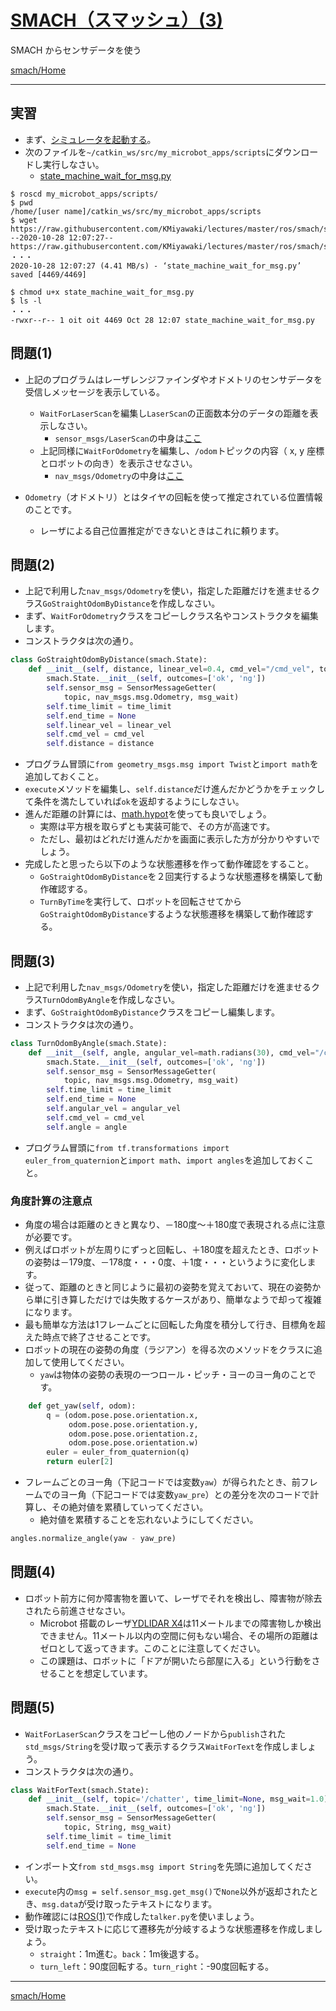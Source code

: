 # [SMACH（スマッシュ）(3)](http://wiki.ros.org/smach)

SMACH からセンサデータを使う

[smach/Home](Home.md)

---

## 実習

- まず、[シミュレータを起動する](../stage_simulator/stage_simulator_01.md)。
- 次のファイルを`~/catkin_ws/src/my_microbot_apps/scripts`にダウンロードし実行しなさい。
  - [state_machine_wait_for_msg.py](https://raw.githubusercontent.com/KMiyawaki/lectures/master/ros/smach/smach_03/state_machine_wait_for_msg.py)

```shell
$ roscd my_microbot_apps/scripts/
$ pwd
/home/[user name]/catkin_ws/src/my_microbot_apps/scripts
$ wget https://raw.githubusercontent.com/KMiyawaki/lectures/master/ros/smach/smach_03/state_machine_wait_for_msg.py
--2020-10-28 12:07:27--  https://raw.githubusercontent.com/KMiyawaki/lectures/master/ros/smach/smach_03/state_machine_wait_for_msg.py
・・・
2020-10-28 12:07:27 (4.41 MB/s) - ‘state_machine_wait_for_msg.py’ saved [4469/4469]

$ chmod u+x state_machine_wait_for_msg.py
$ ls -l
・・・
-rwxr--r-- 1 oit oit 4469 Oct 28 12:07 state_machine_wait_for_msg.py
```

## 問題(1)

- 上記のプログラムはレーザレンジファインダやオドメトリのセンサデータを受信しメッセージを表示している。

  - `WaitForLaserScan`を編集し`LaserScan`の正面数本分のデータの距離を表示しなさい。
    - `sensor_msgs/LaserScan`の中身は[ここ](http://docs.ros.org/api/sensor_msgs/html/msg/LaserScan.html)
  - 上記同様に`WaitForOdometry`を編集し、`/odom`トピックの内容（ x, y 座標とロボットの向き）を表示させなさい。
    - `nav_msgs/Odometry`の中身は[ここ](http://docs.ros.org/api/nav_msgs/html/msg/Odometry.html)

- `Odometry`（オドメトリ）とはタイヤの回転を使って推定されている位置情報のことです。
  - レーザによる自己位置推定ができないときはこれに頼ります。

## 問題(2)

- 上記で利用した`nav_msgs/Odometry`を使い，指定した距離だけを進ませるクラス`GoStraightOdomByDistance`を作成しなさい。
- まず、`WaitForOdometry`クラスをコピーしクラス名やコンストラクタを編集します。
- コンストラクタは次の通り。

```python
class GoStraightOdomByDistance(smach.State):
    def __init__(self, distance, linear_vel=0.4, cmd_vel="/cmd_vel", topic='/odom', time_limit=None, msg_wait=1.0):
        smach.State.__init__(self, outcomes=['ok', 'ng'])
        self.sensor_msg = SensorMessageGetter(
            topic, nav_msgs.msg.Odometry, msg_wait)
        self.time_limit = time_limit
        self.end_time = None
        self.linear_vel = linear_vel
        self.cmd_vel = cmd_vel
        self.distance = distance
```

- プログラム冒頭に`from geometry_msgs.msg import Twist`と`import math`を追加しておくこと。
- `execute`メソッドを編集し、`self.distance`だけ進んだかどうかをチェックして条件を満たしていれば`ok`を返却するようにしなさい。
- 進んだ距離の計算には、[math.hypot](https://docs.python.org/ja/3/library/math.html#math.hypot)を使っても良いでしょう。
  - 実際は平方根を取らずとも実装可能で、その方が高速です。
  - ただし、最初はどれだけ進んだかを画面に表示した方が分かりやすいでしょう。
- 完成したと思ったら以下のような状態遷移を作って動作確認をすること。
  - `GoStraightOdomByDistance`を２回実行するような状態遷移を構築して動作確認する。
  - `TurnByTime`を実行して、ロボットを回転させてから`GoStraightOdomByDistance`するような状態遷移を構築して動作確認する。

## 問題(3)

- 上記で利用した`nav_msgs/Odometry`を使い，指定した距離だけを進ませるクラス`TurnOdomByAngle`を作成しなさい。
- まず、`GoStraightOdomByDistance`クラスをコピーし編集します。
- コンストラクタは次の通り。

```python
class TurnOdomByAngle(smach.State):
    def __init__(self, angle, angular_vel=math.radians(30), cmd_vel="/cmd_vel", topic='/odom', time_limit=None, msg_wait=1.0):
        smach.State.__init__(self, outcomes=['ok', 'ng'])
        self.sensor_msg = SensorMessageGetter(
            topic, nav_msgs.msg.Odometry, msg_wait)
        self.time_limit = time_limit
        self.end_time = None
        self.angular_vel = angular_vel
        self.cmd_vel = cmd_vel
        self.angle = angle
```

- プログラム冒頭に`from tf.transformations import euler_from_quaternion`と`import math`、`import angles`を追加しておくこと。

### 角度計算の注意点

- 角度の場合は距離のときと異なり、－180度～＋180度で表現される点に注意が必要です。
- 例えばロボットが左周りにずっと回転し、＋180度を超えたとき、ロボットの姿勢は－179度、－178度・・・0度、＋1度・・・というように変化します。
- 従って、距離のときと同じように最初の姿勢を覚えておいて、現在の姿勢から単に引き算しただけでは失敗するケースがあり、簡単なようで却って複雑になります。
- 最も簡単な方法は1フレームごとに回転した角度を積分して行き、目標角を超えた時点で終了させることです。
- ロボットの現在の姿勢の角度（ラジアン）を得る次のメソッドをクラスに追加して使用してください。
  - `yaw`は物体の姿勢の表現の一つロール・ピッチ・ヨーのヨー角のことです。

```python
    def get_yaw(self, odom):
        q = (odom.pose.pose.orientation.x,
             odom.pose.pose.orientation.y,
             odom.pose.pose.orientation.z,
             odom.pose.pose.orientation.w)
        euler = euler_from_quaternion(q)
        return euler[2]
```

- フレームごとのヨー角（下記コードでは変数`yaw`）が得られたとき、前フレームでのヨー角（下記コードでは変数`yaw_pre`）との差分を次のコードで計算し、その絶対値を累積していってください。
  - 絶対値を累積することを忘れないようにしてください。

```python
angles.normalize_angle(yaw - yaw_pre)
```

## 問題(4)

- ロボット前方に何か障害物を置いて、レーザでそれを検出し、障害物が除去されたら前進させなさい。
  - Microbot 搭載のレーザ[YDLIDAR X4](https://www.ydlidar.com/products/view/5.html)は11メートルまでの障害物しか検出できません。11メートル以内の空間に何もない場合、その場所の距離はゼロとして返ってきます。このことに注意してください。
  - この課題は、ロボットに「ドアが開いたら部屋に入る」という行動をさせることを想定しています。

## 問題(5)

- `WaitForLaserScan`クラスをコピーし他のノードから`publish`された`std_msgs/String`を受け取って表示するクラス`WaitForText`を作成しましょう。
- コンストラクタは次の通り。

```python
class WaitForText(smach.State):
    def __init__(self, topic='/chatter', time_limit=None, msg_wait=1.0):
        smach.State.__init__(self, outcomes=['ok', 'ng'])
        self.sensor_msg = SensorMessageGetter(
            topic, String, msg_wait)
        self.time_limit = time_limit
        self.end_time = None
```

- インポート文`from std_msgs.msg import String`を先頭に追加してください。
- `execute`内の`msg = self.sensor_msg.get_msg()`で`None`以外が返却されたとき、`msg.data`が受け取ったテキストになります。
- 動作確認には[ROS(1)](../basics_01.md)で作成した`talker.py`を使いましょう。
- 受け取ったテキストに応じて遷移先が分岐するような状態遷移を作成しましょう。
  - `straight`：1m進む。`back`：1m後退する。
  - `turn_left`：90度回転する。`turn_right`：-90度回転する。

---

[smach/Home](Home.md)
